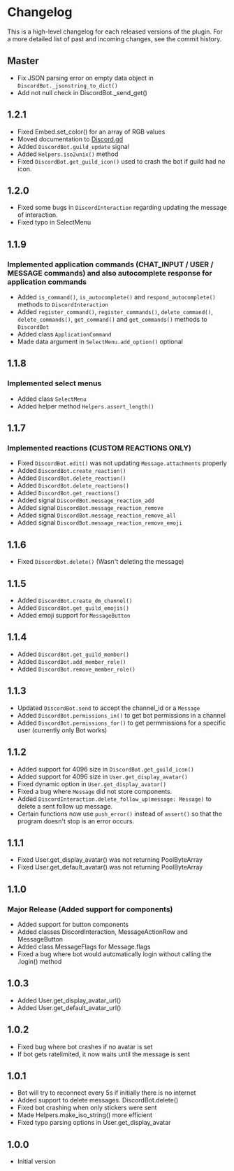 Changelog
============

This is a high-level changelog for each released versions of the plugin.
For a more detailed list of past and incoming changes, see the commit history.

Master
------
- Fix JSON parsing error on empty data object in `DiscordBot._jsonstring_to_dict()`
- Add not null check in DiscordBot._send_get()

1.2.1
------
- Fixed Embed.set_color() for an array of RGB values
- Moved documentation to [Discord.gd](https://3ddelano.github.io/discord.gd)
- Added `DiscordBot.guild_update` signal
- Added `Helpers.iso2unix()` method
- Fixed `DiscordBot.get_guild_icon()` used to crash the bot if guild had no icon. 

1.2.0
------
- Fixed some bugs in `DiscordInteraction` regarding updating the message of interaction.
- Fixed typo in SelectMenu

1.1.9
------
### Implemented application commands (CHAT_INPUT / USER / MESSAGE commands) and also autocomplete response for application commands
- Added `is_command()`, `is_autocomplete()` and `respond_autocomplete()` methods to `DiscordInteraction`
- Added `register_command()`, `register_commands()`, `delete_command()`, `delete_commands()`, `get_command()` and `get_commands()` methods to `DiscordBot`
- Added class `ApplicationCommand`
- Made data argument in `SelectMenu.add_option()` optional

1.1.8
------
### Implemented select menus
- Added class `SelectMenu`
- Added helper method `Helpers.assert_length()`

1.1.7
------
### Implemented reactions (CUSTOM REACTIONS ONLY)
- Fixed `DiscordBot.edit()` was not updating `Message.attachments` properly
- Added `DiscordBot.create_reaction()`
- Added `DiscordBot.delete_reaction()`
- Added `DiscordBot.delete_reactions()`
- Added `DiscordBot.get_reactions()`
- Added signal `DiscordBot.message_reaction_add`
- Added signal `DiscordBot.message_reaction_remove`
- Added signal `DiscordBot.message_reaction_remove_all`
- Added signal `DiscordBot.message_reaction_remove_emoji`
    
1.1.6
------
- Fixed `DiscordBot.delete()` (Wasn't deleting the message)

1.1.5
------
- Added `DiscordBot.create_dm_channel()`
- Added `DiscordBot.get_guild_emojis()`
- Added emoji support for `MessageButton`

1.1.4
------
- Added `DiscordBot.get_guild_member()`
- Added `DiscordBot.add_member_role()`
- Added `DiscordBot.remove_member_role()`

1.1.3
------
- Updated `DiscordBot.send` to accept the channel_id or a `Message`
- Added `DiscordBot.permissions_in()` to get bot permissions in a channel
- Added `DiscordBot.permissions_for()` to get permmissions for a specific user (currently only Bot works)
  
1.1.2
------
- Added support for 4096 size in `DiscordBot.get_guild_icon()`
- Added support for 4096 size in `User.get_display_avatar()`
- Fixed dynamic option in `User.get_display_avatar()`
- Fixed a bug where `Message` did not store components.
- Added `DiscordInteraction.delete_follow_up(message: Message)` to delete a sent follow up message.
- Certain functions now use `push_error()` instead of `assert()` so that the program doesn't stop is an error occurs.

1.1.1
------
- Fixed User.get_display_avatar() was not returning PoolByteArray
- Fixed User.get_default_avatar() was not returning PoolByteArray

1.1.0
------
### Major Release (Added support for components)
- Added support for button components
- Added classes DiscordInteraction, MessageActionRow and MessageButton
- Added class MessageFlags for Message.flags
- Fixed a bug where bot would automatically login without calling the .login() method

1.0.3
------
- Added User.get_display_avatar_url()
- Added User.get_default_avatar_url()

1.0.2
------
- Fixed bug where bot crashes if no avatar is set
- If bot gets ratelimited, it now waits until the message is sent

1.0.1
------
- Bot will try to reconnect every 5s if initially there is no internet
- Added support to delete messages. DiscordBot.delete()
- Fixed bot crashing when only stickers were sent
- Made Helpers.make_iso_string() more efficient
- Fixed typo parsing options in User.get_display_avatar

1.0.0
------
- Initial version